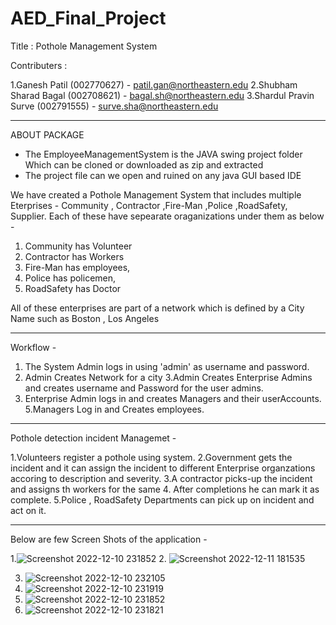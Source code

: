 # AED_Final_Project
Title : Pothole Management System

Contributers : 

1.Ganesh Patil (002770627) - patil.gan@northeastern.edu
2.Shubham Sharad Bagal (002708621) - bagal.sh@northeastern.edu
3.Shardul Pravin Surve (002791555) - surve.sha@northeastern.edu

---------------------------------------------------------------------------------------------------------------------------------------------------------------------

ABOUT PACKAGE

- The EmployeeManagementSystem is the JAVA swing project folder Which can be cloned or downloaded as zip and extracted
- The project file can we open and ruined on any java GUI based IDE


We have created a Pothole Management System that includes multiple Eterprises - Community , Contractor ,Fire-Man ,Police ,RoadSafety, Supplier. Each of these have sepearate oraganizations under them as below - 

1. Community has  Volunteer
2. Contractor has Workers
3. Fire-Man has employees,
4. Police has policemen,
5. RoadSafety has Doctor

All of these enterprises are part of a network  which is defined by a City Name such as Boston , Los Angeles

--------------------------------------------------------------------------------------------------------------------------------------------------------------------

Workflow - 

1. The System Admin logs in using 'admin' as username and password.
2. Admin Creates Network for a city
3.Admin Creates Enterprise Admins and creates username and Password for the user admins.
4. Enterprise Admin logs in and creates Managers and their userAccounts.
5.Managers Log in and Creates employees.

--------------------------------------------------------------------------------------------------------------------------------------------------------------------
Pothole detection incident Managemet - 

1.Volunteers register a pothole using system.
2.Government gets the incident and it can assign the incident to different Enterprise organzations accoring to description and severity.
3.A contractor picks-up the incident and assigns th workers for the same
4. After completions he can mark it as complete.
5.Police , RoadSafety Departments can pick up on incident and act on it.

--------------------------------------------------------------------------------------------------------------------------------------------------------------------
Below are few Screen Shots of the application - 

1.![Screenshot 2022-12-10 231852](https://user-images.githubusercontent.com/113263274/206954541-5efb2b71-0580-4592-aa6f-b28d70ea1085.png)
2. ![Screenshot 2022-12-11 181535](https://user-images.githubusercontent.com/113263274/206957326-6dd2cce2-40bc-423e-9681-0a8d62d7ae8b.png)

3. ![Screenshot 2022-12-10 232105](https://user-images.githubusercontent.com/113263274/206954608-ed82ff2b-7413-49cf-94f1-06375f25eb30.png)
4. ![Screenshot 2022-12-10 231919](https://user-images.githubusercontent.com/113263274/206954624-dfc69be4-a448-411f-9a02-b22cc3200dae.png)
5. ![Screenshot 2022-12-10 231852](https://user-images.githubusercontent.com/113263274/206954637-1de1b6a6-3cbd-4732-96a4-a692ef4987d9.png)
6. ![Screenshot 2022-12-10 231821](https://user-images.githubusercontent.com/113263274/206954654-65f82ee2-db8b-43a0-aafe-5309341e3655.png)








